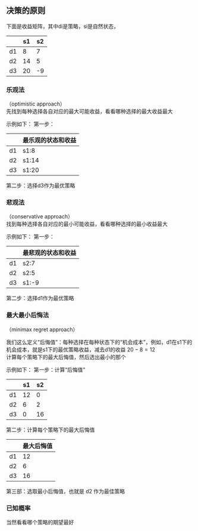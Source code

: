 


## 决策的原则

下面是收益矩阵，其中di是策略，si是自然状态，

||s1|s2|
|--|--|--|
|d1|8|7|
|d2|14|5|
|d3|20|-9|


### 乐观法
（optimistic approach）  
先找到每种选择各自对应的最大可能收益，看看哪种选择的最大收益最大


示例如下：
第一步：  

||最乐观的状态和收益|
|--|--|
|d1|s1:8|
|d2|s1:14|
|d3|s1:20|

第二步：选择d3作为最优策略

### 悲观法
（conservative approach）  
找到每种选择各自对应的最小可能收益，看看哪种选择的最小收益最大

示例如下：
第一步：  

||最悲观的状态和收益|
|--|--|
|d1|s2:7|
|d2|s2:5|
|d3|s1:-9|


第二步：选择d1作为最优策略

### 最大最小后悔法
（minimax regret approach）  

我们这么定义“后悔值”：每种选择在每种状态下的“机会成本”，例如，d1在s1下的机会成本，就是s1下的最优策略收益，减去d1的收益 $20-8=12$  
计算每个策略下的最大后悔值，然后选出最小的那个

示例如下：
第一步：计算“后悔值”  

||s1|s2|
|--|--|--|
|d1|12|0|
|d2|6|2|
|d3|0|16|

第二步：计算每个策略下的最大后悔值

||最大后悔值|
|--|--|
|d1|12|
|d2|6|
|d3|16|

第三部：选取最小后悔值，也就是 d2 作为最佳策略


### 已知概率
当然看看哪个策略的期望最好  
